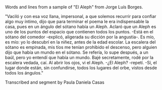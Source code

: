 Words and lines from a sample of "El Aleph" from Jorge Luís Borges.

"Vaciló y con esa voz llana, impersonal, a que solemos recurrir para confiar algo muy íntimo, dijo que para terminar el poema le era indispensable la casa, pues en un ángulo del sótano había un Aleph. Aclaró que un Aleph es uno de los puntos del espacio que contienen todos los puntos.
-Está en el sótano del comedor -explicó, aligerada su dicción por la angustia-. Es mío, es mío: yo lo descubrí en la niñez, antes de la edad escolar. La escalera del sótano es empinada, mis tíos me tenían prohibido el descenso, pero alguien dijo que había un mundo en el sótano. Se refería, lo supe después, a un baúl, pero yo entendí que había un mundo. Bajé secretamente, rodé por la escalera vedada, caí. Al abrir los ojos, vi el Aleph.
-¿El Aleph? -repetí.
-Sí, el lugar donde están, sin confundirse, todos los lugares del orbe, vistos desde todos los ángulos."

Transcribed and segment by Paula Daniela Casas
